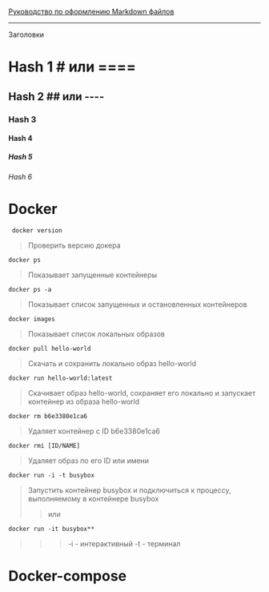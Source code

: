 [Руководство по оформлению Markdown файлов](https://gist.github.com/Jekins/2bf2d0638163f1294637 "Официальный FAQ")

-----------

Заголовки
# Hash 1 # или ====
## Hash 2 ## или ----
### Hash 3 
#### Hash 4
##### Hash 5
###### Hash 6

Docker
=======
     docker version
> Проверить версию докера

    docker ps
> Показывает запущенные контейнеры

    docker ps -a
> Показывает список запущенных и остановленных контейнеров

    docker images
> Показывает список локальных образов

    docker pull hello-world
> Скачать и сохранить локально образ hello-world

    docker run hello-world:latest
> Скачивает образ hello-world, сохраняет его локально и запускает контейнер из образа hello-world

    docker rm b6e3380e1ca6
> Удаляет контейнер с ID b6e3380e1ca6

    docker rmi [ID/NAME]
> Удаляет образ по его ID или имени

    docker run -i -t busybox
> Запустить контейнер busybox и подключиться к процессу, выполняемому в контейнере busybox 
>> или

    docker run -it busybox**
>>> -i - интерактивный
>>> -t - терминал


Docker-compose
=============